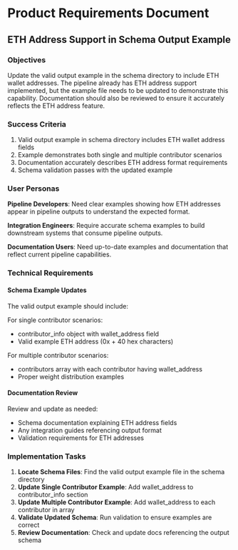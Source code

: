 # Product Requirements Document

## ETH Address Support in Schema Output Example

### Objectives

Update the valid output example in the schema directory to include ETH wallet addresses. The pipeline already has ETH address support implemented, but the example file needs to be updated to demonstrate this capability. Documentation should also be reviewed to ensure it accurately reflects the ETH address feature.

### Success Criteria

1. Valid output example in schema directory includes ETH wallet address fields
2. Example demonstrates both single and multiple contributor scenarios  
3. Documentation accurately describes ETH address format requirements
4. Schema validation passes with the updated example

### User Personas

**Pipeline Developers**: Need clear examples showing how ETH addresses appear in pipeline outputs to understand the expected format.

**Integration Engineers**: Require accurate schema examples to build downstream systems that consume pipeline outputs.

**Documentation Users**: Need up-to-date examples and documentation that reflect current pipeline capabilities.

### Technical Requirements

#### Schema Example Updates

The valid output example should include:

For single contributor scenarios:
- contributor_info object with wallet_address field
- Valid example ETH address (0x + 40 hex characters)

For multiple contributor scenarios:
- contributors array with each contributor having wallet_address
- Proper weight distribution examples

#### Documentation Review

Review and update as needed:
- Schema documentation explaining ETH address fields
- Any integration guides referencing output format
- Validation requirements for ETH addresses

### Implementation Tasks

1. **Locate Schema Files**: Find the valid output example file in the schema directory
2. **Update Single Contributor Example**: Add wallet_address to contributor_info section
3. **Update Multiple Contributor Example**: Add wallet_address to each contributor in array
4. **Validate Updated Schema**: Run validation to ensure examples are correct
5. **Review Documentation**: Check and update docs referencing the output schema